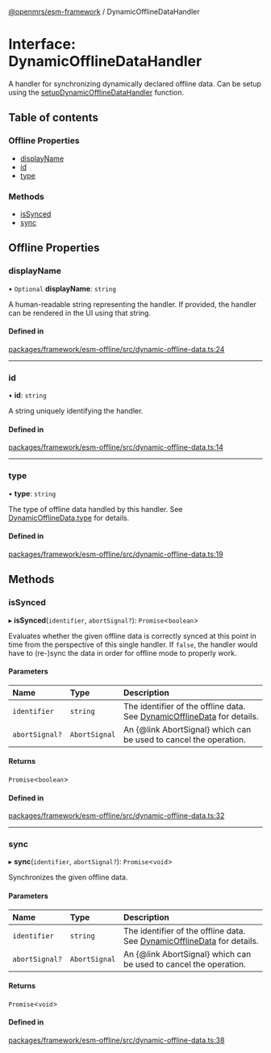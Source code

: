 [@openmrs/esm-framework](../API.md) / DynamicOfflineDataHandler

# Interface: DynamicOfflineDataHandler

A handler for synchronizing dynamically declared offline data.
Can be setup using the [setupDynamicOfflineDataHandler](../API.md#setupdynamicofflinedatahandler) function.

## Table of contents

### Offline Properties

- [displayName](DynamicOfflineDataHandler.md#displayname)
- [id](DynamicOfflineDataHandler.md#id)
- [type](DynamicOfflineDataHandler.md#type)

### Methods

- [isSynced](DynamicOfflineDataHandler.md#issynced)
- [sync](DynamicOfflineDataHandler.md#sync)

## Offline Properties

### displayName

• `Optional` **displayName**: `string`

A human-readable string representing the handler.
If provided, the handler can be rendered in the UI using that string.

#### Defined in

[packages/framework/esm-offline/src/dynamic-offline-data.ts:24](https://github.com/its-kios09/openmrs-esm-core/blob/main/packages/framework/esm-offline/src/dynamic-offline-data.ts#L24)

___

### id

• **id**: `string`

A string uniquely identifying the handler.

#### Defined in

[packages/framework/esm-offline/src/dynamic-offline-data.ts:14](https://github.com/its-kios09/openmrs-esm-core/blob/main/packages/framework/esm-offline/src/dynamic-offline-data.ts#L14)

___

### type

• **type**: `string`

The type of offline data handled by this handler.
See [DynamicOfflineData.type](DynamicOfflineData.md#type) for details.

#### Defined in

[packages/framework/esm-offline/src/dynamic-offline-data.ts:19](https://github.com/its-kios09/openmrs-esm-core/blob/main/packages/framework/esm-offline/src/dynamic-offline-data.ts#L19)

## Methods

### isSynced

▸ **isSynced**(`identifier`, `abortSignal?`): `Promise`<`boolean`\>

Evaluates whether the given offline data is correctly synced at this point in time from the perspective
of this single handler.
If `false`, the handler would have to (re-)sync the data in order for offline mode to properly work.

#### Parameters

| Name | Type | Description |
| :------ | :------ | :------ |
| `identifier` | `string` | The identifier of the offline data. See [DynamicOfflineData](DynamicOfflineData.md) for details. |
| `abortSignal?` | `AbortSignal` | An {@link AbortSignal} which can be used to cancel the operation. |

#### Returns

`Promise`<`boolean`\>

#### Defined in

[packages/framework/esm-offline/src/dynamic-offline-data.ts:32](https://github.com/its-kios09/openmrs-esm-core/blob/main/packages/framework/esm-offline/src/dynamic-offline-data.ts#L32)

___

### sync

▸ **sync**(`identifier`, `abortSignal?`): `Promise`<`void`\>

Synchronizes the given offline data.

#### Parameters

| Name | Type | Description |
| :------ | :------ | :------ |
| `identifier` | `string` | The identifier of the offline data. See [DynamicOfflineData](DynamicOfflineData.md) for details. |
| `abortSignal?` | `AbortSignal` | An {@link AbortSignal} which can be used to cancel the operation. |

#### Returns

`Promise`<`void`\>

#### Defined in

[packages/framework/esm-offline/src/dynamic-offline-data.ts:38](https://github.com/its-kios09/openmrs-esm-core/blob/main/packages/framework/esm-offline/src/dynamic-offline-data.ts#L38)
